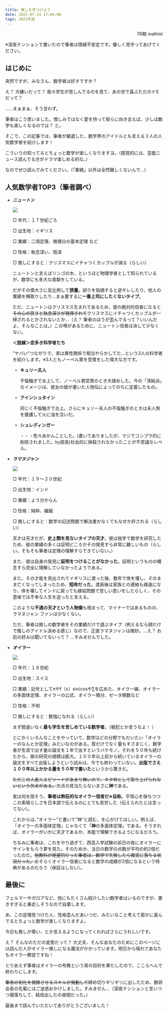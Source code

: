 ```yaml
---
title: 推しを見つけよう
date: 2021-07-24 17:04:06
tags: 2021年度
---
```



<div style="text-align: right">76期 mathist </div>

※深夜テンションで書いたので筆者は情緒不安定です。優しく見守ってあげてください。



## はじめに

突然ですが、みなさん、数学者は好きですか？ 

え？ 大嫌いだって？ 我々学生が苦しんでるのを見て、あの世で喜ぶただのドSだって？ 

......まぁまぁ、そう言わず。

筆者はこう思いました。憎しみではなく愛を持って彼らに向き合えば、少しは数学も楽しくなるのでは？ と。

そこで、この記事では、筆者が厳選した、数学界のアイドルとも言える３人の人気数学者を紹介します！ 

こういうの知ってるとちょっと数学が楽しくなりますヨ。（感覚的には、芸能ニュース読んでる方がドラマ楽しめる的な。）

なのでぜひ読んでみてください。（「業績」以外は全然難しくないんで...）





## 人気数学者TOP3（筆者調べ）

* ***ニュートン*** 

  ![](https://dm2302files.storage.live.com/y4mIPOBmOSXHQVLDBlGBD-bfYCeMge00mBsv-Thy_o3iuWoLWAoF4BWhQjuGoDDwT15Hghf_R1EUbvDJeay4zZmkb_rWqWMenMgmXR5UouFUEID3-gvVUCgL4YC5Buy9urL6lKw7f38ScXRKxArVLS5ZuzLJzn7ThKiuqTX4Ofio5trEPYhMv44qbf-Fl8VrE00?width=614&height=767&cropmode=none)

  □ 年代：１７世紀ごろ  

  □ 出生地：イギリス

  □ 業績：二項定理、微積分の基本定理 など

  □ 性格：執念深い、陰湿

  □ 推しにすると：クリスマスにイチャつくカップルが減る（らしい）

  

  ニュートンと言えばリンゴの木、というほど物理学者として知られているが、数学にも多大な貢献をしている。

  だがその偉大さに反比例して**狭量**。誤りを指摘すると逆ギレしたり、他人の業績を横取りしたり...まぁ要するに**一番上司にしたくないタイプ**。

  ただ、ニュートンはクリスマス生まれであるため、彼の絶対的信者になると~~その心の狭さと執念深さが発揮されて~~クリスマスにイチャつくカップルが一掃されるとかされないとか...（え？ 筆者のほうが歪んでるって？いいんだよ、そんなことは。）この噂があるために、ニュートン信者は決して少なくない。

   

  **＜脱線＞恋多き科学者たち**

  ”ヤバい”つながりで、実は異性関係で相当やらかしてた...という3人の科学者を紹介します。※3人ともノーベル賞を受賞をした偉大な方です。

  * **キュリー夫人**

    不倫騒ぎで炎上して、ノーベル賞受賞のとき大揉めした。今の「清純派」なイメージは、彼女の娘が書いた人物伝によってのちに定着したもの。

    

  * **アインシュタイン**

    同じく不倫騒ぎで炎上。さらにキュリー夫人の不倫騒ぎのときは夫人側を援護して火に油を注いだ。

    

  * **シュレディンガー**

    ・・・色々あかんことした。(書いてありましたが、マジでコンプラ的に削除されました。by部長)社会的に抹殺されなかったことが不思議なレベル。





* ***ラマヌジャン*** 

  ![](https://dm2302files.storage.live.com/y4m1kCJJAFKLGwutQjQxAYrYP7OTTtsnfLnXs7ab8X4Vz3TtKcOCg7pJCV1woiRPNWtHhUci-leK_5qk4wabFsKy9RG8vt0vOMG__aaFhM_RxncF4-6qsf0Fo3rC2MfQzs5pl5zklqeVxhuzZynrsNRc6dGA3IpSCtFRUrCAw7QYymegL-MImmQQXUh6imTs725?width=960&height=1315&cropmode=none)

  □ 年代：１９～２０世紀  

  □ 出生地：インド

  □ 業績：よう分からん

  □ 性格：純粋、繊細

  □ 推しにすると：数学の記述問題で解法書かなくてもなぜか許される（らしい）

   

  天才は天才だが、**史上類を見ないタイプの天才**。彼は独学で数学を研究したため、彼の業績の多くは証明どころかその発見すら非常に難しいもの（らしい。そもそも筆者は定理の理解すらできていない。）

  また、彼は自身の発見に**証明をつけることがなかった**。証明というものの概念すら完全に理解していなかったようである。

  また、その才能を見出されてイギリスに渡った後、数年で体を壊し、そのまま亡くなってしまったため、**短命だった**。渡英後は家族との連絡も疎遠になり、体を壊してインドに戻っても嫁姑問題で苦しい思いをしたらしく、その意味では不幸な人生を送ったと言える。

  このような**不遇の天才という人物像**も相まって、マイナーではあるものの、ラマヌジャン ファンは少なくない。

  ただ、筆者は推しの数学者をその業績だけで選ぶタイプ（例えるなら顔だけで推しのアイドル決める感じ）なので、正直ラマヌジャンは微妙。...え？ お前の好みは聞いてないって？ ...すみませんでした。

   

   

* ***オイラー***

  ![](https://dm2302files.storage.live.com/y4m-eeF54Ow7dwla_It2H6Dpzfat_NhfIRCawMLVQA9DcKC3pk3ZUjRo2Yea02iyAiQDHmaa-ms8vPHbZXQcPAmeq1nsmhsMVxP3gFsHf4d079qJmsqtcmcHzgxhXaNkJQXfQ3FZNloLOYR_sKVYyMlXtXefpi8UTPRWPsZ369sxjIH_vQP0DDKAbUHh0YregbJ?width=800&height=559&cropmode=none)

  □ 年代：１８世紀  

  □ 出生地：スイス

  □ 業績：記号としてπやf（x）sin/cosや∑を広めた、オイラー線、オイラーの多面体定理、オイラーの公式、オイラー積分、ゼータ関数など

  □ 性格：不明

  □ 推しにすると：数強になれる（らしい）

  

  まず間違いなく**最も学生を苦しめている数学者**。（戦犯とか言うなよ！ ）

  とにかくいろんなことをやっていて、数学はどの分野でもだいたい「オイラーのなんとか定理」みたいなのがある。質だけでなく量もすさまじく、数学者が生涯で出す量の論文を１年で出すというバケモノ。それを５０年も続けたから、彼の研究の規模は膨大。１００年以上前から続いているオイラーの論文をすべて出版しようという試みは、今でも終わっていない。**出版でさえ１００年以上かかる量を５０年で書いた**というから驚きだ。

  ~~ただこの人変人エピソードがあまり無いので、ネタ枠として取り上げられないという欠点がある。~~欠点の見当たらないまさに**神**である。
  
  実は何を隠そう、**筆者は熱狂的なオイラー信者だ※自称**。平常心を保ちつつこの素晴らしさを日本語で伝えるのにとても苦労した（伝えられたとは言ってない）。
  
  これからは、”オイラー”と書いて”神”と読む、を心がけてほしい。例えば、「オイラーの多面体定理」じゃなくて「**神**の多面体定理」である。そうすれば、オイラーがいかに天才であるか、本能で理解できるようになるだろう。
  
  ちなみに筆者は、これをやり過ぎて、西高入学試験の前日の夜にオイラーにサインをもらう夢を見た。そのためか、当日の数学の点数が平均の約2倍だったのだ。~~他教科が絶望的だった筆者は、数学で失敗したら確実に落ちる状況だった。~~おそらくオイラー信者になると数学の成績が2倍になるという特典があるのだろう（保証はしない）。
  
  
  
  

## 最後に

フェルマーやガロアなど、他にもたくさん紹介したい数学者はいるのですが、書きすぎると暴走しそうなので自粛します。

あ、この定理見つけた人、性格歪んだあいつだ、みたいなこと考えて密かに喜んでるとちょっと数学が楽しくなりますよ。

今日も推しが尊い、とか言えるようになってくれればさらにうれしいです。

え？ そんなのただの変態だって？ 大丈夫、そんなあなたのためにこのページには読んだ人がオイラー推しになる魔法がかかっています。明日から晴れてあなたもオイラー教徒ですね！ 

とりあえず筆者はオイラーの布教という真の目的を果たしたので、ここらへんで終わりにします。

~~筆者の旬化を発酵させるスキルが発動して~~締め切りギリギリに出したため、数研会長の先輩にはご迷惑おかけしました。すみません...（深夜テンションと言いつつ寝落ちして、結局出したの昼間だった。）

最後まで読んでいただいてありがとうございました！

